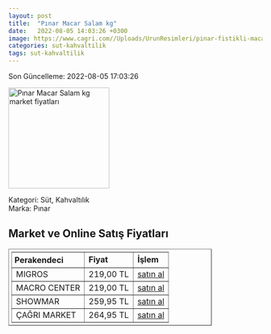 ```yaml
---
layout: post
title:  "Pınar Macar Salam kg"
date:   2022-08-05 14:03:26 +0300
image: https://www.cagri.com//Uploads/UrunResimleri/pinar-fistikli-macar-salam-kg-293d.jpg
categories: sut-kahvaltilik
tags: sut-kahvaltilik
---
```


Son Güncelleme: 2022-08-05 17:03:26

<img src="https://www.cagri.com//Uploads/UrunResimleri/pinar-fistikli-macar-salam-kg-293d.jpg" width="200" alt="Pınar Macar Salam kg market fiyatları" />

Kategori: Süt, Kahvaltılık
<br />
Marka: Pınar

<h2>Market ve Online Satış Fiyatları</h2>

<table border="1" style="padding: 5px;width:80%;">
  <tr>
    <td style="padding: 5px;"><strong>Perakendeci</strong></td>
    <td><strong>Fiyat</strong></td>
    <td><strong>İşlem</strong></td>
  </tr>
  <tr>
              <td title="Migros">MIGROS</td>
              <td>219,00 TL</td>
              <td><a title="Migros" target="_blank" href="https://www.migros.com.tr/pinar-solen-macar-salam-kg-p-d7268e">satın al</a></td>
            </tr><tr>
              <td title="Macro Center">MACRO CENTER</td>
              <td>219,00 TL</td>
              <td><a title="Macro Center" target="_blank" href="https://www.macrocenter.com.tr/pinar-solen-macar-salam-kg-p-d7268e">satın al</a></td>
            </tr><tr>
              <td title="Showmar">SHOWMAR</td>
              <td>259,95 TL</td>
              <td><a title="Showmar" target="_blank" href="https://www.showmar.com.tr/urun/pinar-salam-macar-kg">satın al</a></td>
            </tr><tr>
              <td title="Çağrı Market">ÇAĞRI MARKET</td>
              <td>264,95 TL</td>
              <td><a title="Çağrı Market" target="_blank" href="https://www.cagri.com/pinar-fistikli-macar-salam-kg">satın al</a></td>
            </tr>
</table>
